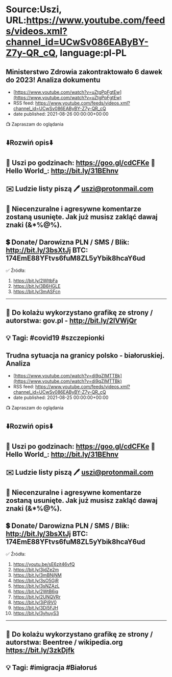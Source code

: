 # Source:Uszi, URL:https://www.youtube.com/feeds/videos.xml?channel_id=UCwSv086EAByBY-Z7y-QR_cQ, language:pl-PL

## Ministerstwo Zdrowia zakontraktowało 6 dawek do 2023! Analiza dokumentu
 - [https://www.youtube.com/watch?v=uZtgPpFgtEw](https://www.youtube.com/watch?v=uZtgPpFgtEw)
 - RSS feed: https://www.youtube.com/feeds/videos.xml?channel_id=UCwSv086EAByBY-Z7y-QR_cQ
 - date published: 2021-08-26 00:00:00+00:00

📺 Zapraszam do oglądania

⬇️Rozwiń opis⬇️
------------------------------------------------------------
👀 Uszi po godzinach: https://goo.gl/cdCFKe
👀 Hello World_: http://bit.ly/31BEhnv
------------------------------------------------------------
✉️ Ludzie listy piszą 
🖊️ uszi@protonmail.com
------------------------------------------------------------
👺 Niecenzuralne i agresywne komentarze zostaną usunięte.  Jak już musisz zakląć dawaj znaki (&*%@%).
------------------------------------------------------------
💲 Donate/ Darowizna
PLN / SMS / Blik: http://bit.ly/3bsXtJj
BTC: 174EmE88YFtvs6fuM8ZL5yYbik8hcaY6ud
-------------------------------------------------------------
✅ Źródła:
1. https://bit.ly/2WltbFa
2. https://bit.ly/3B6HGLE
3. https://bit.ly/3mASFcn
---------------------------------------------------------------
🎴 Do kolażu wykorzystano grafikę ze strony / autorstwa: 
gov.pl - http://bit.ly/2lVWjQr
---------------------------------------------------------------
💡 Tagi: #covid19 #szczepionki
--------------------------------------------------------------

## Trudna sytuacja na granicy polsko - białoruskiej. Analiza
 - [https://www.youtube.com/watch?v=di9qZIMTTBk](https://www.youtube.com/watch?v=di9qZIMTTBk)
 - RSS feed: https://www.youtube.com/feeds/videos.xml?channel_id=UCwSv086EAByBY-Z7y-QR_cQ
 - date published: 2021-08-25 00:00:00+00:00

📺 Zapraszam do oglądania

⬇️Rozwiń opis⬇️
------------------------------------------------------------
👀 Uszi po godzinach: https://goo.gl/cdCFKe
👀 Hello World_: http://bit.ly/31BEhnv
------------------------------------------------------------
✉️ Ludzie listy piszą 
🖊️ uszi@protonmail.com
------------------------------------------------------------
👺 Niecenzuralne i agresywne komentarze zostaną usunięte.  Jak już musisz zakląć dawaj znaki (&*%@%).
------------------------------------------------------------
💲 Donate/ Darowizna
PLN / SMS / Blik: http://bit.ly/3bsXtJj
BTC: 174EmE88YFtvs6fuM8ZL5yYbik8hcaY6ud
-------------------------------------------------------------
✅ Źródła:
1. https://youtu.be/sE6zit46vfQ
2. https://bit.ly/3jdZe2m
3. https://bit.ly/3mBNjNM
4. https://bit.ly/3sO5GjR
5. https://bit.ly/3sNZAzL
6. https://bit.ly/2WtB6jq
7. https://bit.ly/2UNQVRr
8. https://bit.ly/3iPj9V0
9. https://bit.ly/3Di5FJH
10. https://bit.ly/3yhuyS3
---------------------------------------------------------------
🎴 Do kolażu wykorzystano grafikę ze strony / autorstwa: 
Beentree / wikipedia.org
https://bit.ly/3zkDjfk
---------------------------------------------------------------
💡 Tagi: #imigracja #Białoruś
--------------------------------------------------------------

